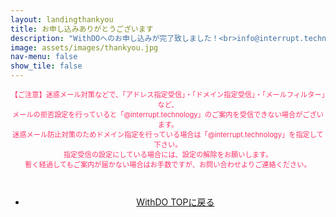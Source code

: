 ```yaml
---
layout: landingthankyou
title: お申し込みありがとうございます
description: "WithDOへのお申し込みが完了致しました！<br>info@interrupt.technologyから入金のご案内メールをお送り致します。<br>いましばらくお待ちください。"
image: assets/images/thankyou.jpg
nav-menu: false
show_tile: false
---
```


<!-- Main -->
<div id="main">

<!--  -->
<section id="two" class="spotlights">
    <section style="text-align:center;">
            <div class="caution" >
                <p style="color:#ff3369;font-size: 0.8em;">【ご注意】迷惑メール対策などで、「アドレス指定受信」・「ドメイン指定受信」・「メールフィルター」など、<br>
メールの拒否設定を行っていると「@interrupt.technology」のご案内を受信できない場合がございます。<br>
迷惑メール防止対策のためドメイン指定を行っている場合は「@interrupt.technology」を指定して下さい。<br>
指定受信の設定にしている場合には、設定の解除をお願いします。<br>
暫く経過してもご案内が届かない場合はお手数ですが、お問い合わせよりご連絡ください。</p>
<br>
                <ul  style="text-align: center;" class="actions">
                    <li><a href="/desc/04_withdo.html" class="button" style="text-transform:none !important;">WithDO TOPに戻る</a></li>
                </ul>
            </div>
    </section>

</section>

</div>
